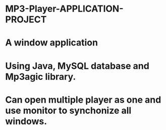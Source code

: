 # MP3-Player-APPLICATION-PROJECT
# A window application
# Using Java, MySQL database and Mp3agic library.
# Can open multiple player as one and use monitor to synchonize all windows.
